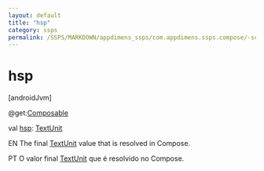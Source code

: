 ```yaml
---
layout: default
title: "hsp"
category: ssps
permalink: /SSPS/MARKDOWN/appdimens_ssps/com.appdimens.ssps.compose/-scaled/hsp.html
---
```


# hsp

[androidJvm]

@get:[Composable](https://developer.android.com/reference/kotlin/androidx/compose/runtime/Composable.html)

val [hsp](hsp.md): [TextUnit](https://developer.android.com/reference/kotlin/androidx/compose/ui/unit/TextUnit.html)

EN The final [TextUnit](https://developer.android.com/reference/kotlin/androidx/compose/ui/unit/TextUnit.html) value that is resolved in Compose.

PT O valor final [TextUnit](https://developer.android.com/reference/kotlin/androidx/compose/ui/unit/TextUnit.html) que é resolvido no Compose.